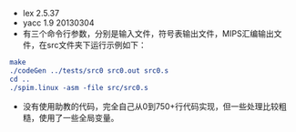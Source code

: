 + lex 2.5.37
+ yacc 1.9 20130304
+ 有三个命令行参数，分别是输入文件，符号表输出文件，MIPS汇编输出文件，在src文件夹下运行示例如下：
``` cmake
make
./codeGen ../tests/src0 src0.out src0.s
cd ..
./spim.linux -asm -file src/src0.s
```

+ 没有使用助教的代码，完全自己从0到750+行代码实现，但一些处理比较粗糙，使用了一些全局变量。

